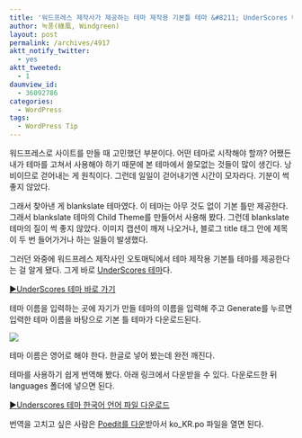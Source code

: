 ```yaml
---
title: '워드프레스 제작사가 제공하는 테마 제작용 기본틀 테마 &#8211; UnderScores 테마 소개와 한국어 언어 파일'
author: 녹풍(綠風, Windgreen)
layout: post
permalink: /archives/4917
aktt_notify_twitter:
  - yes
aktt_tweeted:
  - 1
daumview_id:
  - 36092786
categories:
  - WordPress
tags:
  - WordPress Tip
---
```

워드프레스로 사이트를 만들 때 고민했던 부분이다. 어떤 테마로 시작해야 할까? 어쨌든 내가 테마를 고쳐서 사용해야 하기 때문에 본 테마에서 쓸모없는 것들이 많이 생긴다. 낭비이므로 걷어내는 게 원칙이다. 그런데 일일이 걷어내기엔 시간이 모자라다. 기분이 썩 좋지 않았다.

그래서 찾아낸 게 blankslate 테마였다. 이 테마는 아무 것도 없이 기본 틀만 제공한다. 그래서 blankslate 테마의 Child Theme를 만들어서 사용해 봤다. 그런데 blankslate 테마의 질이 썩 좋지 않았다. 이미지 캡션이 깨져 나오거나, 블로그 title 태그 안에 제목이 두 번 들어가거나 하는 일들이 발생했다.

그러던 와중에 워드프레스 제작사인 오토매틱에서 테마 제작용 기본틀 테마를 제공한다는 걸 알게 됐다. 그게 바로 [UnderScores 테마][1]다.

[▶UnderScores 테마 바로 가기][2]

테마 이름을 입력하는 곳에 자기가 만들 테마의 이름을 입력해 주고 Generate를 누르면 입력한 테마 이름을 바탕으로 기본 틀 테마가 다운로드된다.

![][3]

테마 이름은 영어로 해야 한다. 한글로 넣어 봤는데 완전 깨진다.

테마를 사용하기 쉽게 번역해 봤다. 아래 링크에서 다운받을 수 있다. 다운로드한 뒤 languages 폴더에 넣으면 된다.

[▶Underscores 테마 한국어 언어 파일 다운로드][4]

번역을 고치고 싶은 사람은 [Poedit를 다운][5]받아서 ko_KR.po 파일을 열면 된다.

 [1]: http://underscores.me/ "[워드프레스] 테마에서 po에디터로 번역할 문장 뽑아오는 방법"
 [2]: http://underscores.me/ "CSS3 버튼 – 워드프레스 Underscores 테마(?)에서 약간 개량"
 [3]: /uploads/legacy/underscores-theme-name-inpu.png
 [4]: /uploads/legacy/underscores-language-file.7z
 [5]: http://www.poedit.net/download.php